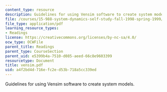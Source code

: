 ```yaml
---
content_type: resource
description: Guidelines for using Vensim software to create system models.
file: /courses/15-988-system-dynamics-self-study-fall-1998-spring-1999/a4f2bd4d716efc2ed53b718a5cc339ed_vensim.pdf
file_type: application/pdf
learning_resource_types:
- Readings
license: https://creativecommons.org/licenses/by-nc-sa/4.0/
ocw_type: OCWFile
parent_title: Readings
parent_type: CourseSection
parent_uid: e5399b4a-7510-d085-aeed-66c8e9603399
resourcetype: Document
title: vensim.pdf
uid: a4f2bd4d-716e-fc2e-d53b-718a5cc339ed
---
```

Guidelines for using Vensim software to create system models.